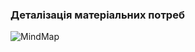 ### Деталізація матеріальних потреб
![MindMap](https://github.com/oleksandrblazhko/ai-212-socheslo/assets/101970415/b8c5a995-e426-45cf-a301-7c267be027ef)
